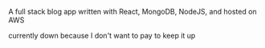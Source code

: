 A full stack blog app written with React, MongoDB, NodeJS, and hosted on AWS

currently down because I don't want to pay to keep it up
